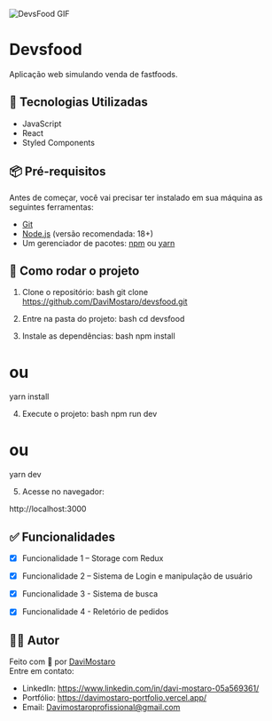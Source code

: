 ![DevsFood GIF](https://raw.githubusercontent.com/DaviMostaro/gif-assets/main/devsfood.gif)

# Devsfood
Aplicação web simulando venda de fastfoods.

## 🚀 Tecnologias Utilizadas
- JavaScript
- React
- Styled Components

## 📦 Pré-requisitos
Antes de começar, você vai precisar ter instalado em sua máquina as seguintes ferramentas:
- [Git](https://git-scm.com)
- [Node.js](https://nodejs.org/) (versão recomendada: 18+)
- Um gerenciador de pacotes: [npm](https://www.npmjs.com/) ou [yarn](https://yarnpkg.com/)

## 🔧 Como rodar o projeto
1. Clone o repositório:
bash
git clone https://github.com/DaviMostaro/devsfood.git


2. Entre na pasta do projeto:
bash
cd devsfood


3. Instale as dependências:
bash
npm install
# ou
yarn install


4. Execute o projeto:
bash
npm run dev
# ou
yarn dev


5. Acesse no navegador:

http://localhost:3000

## ✅ Funcionalidades
- [x] Funcionalidade 1 – Storage com Redux
- [x] Funcionalidade 2 – Sistema de Login e manipulação de usuário
- [x] Funcionalidade 3 - Sistema de busca
- [x] Funcionalidade 4 - Reletório de pedidos


## 👨‍💻 Autor
Feito com 💙 por [DaviMostaro](https://github.com/DaviMostaro)  
Entre em contato:
- LinkedIn: https://www.linkedin.com/in/davi-mostaro-05a569361/
- Portfólio: https://davimostaro-portfolio.vercel.app/
- Email: Davimostaroprofissional@gmail.com
